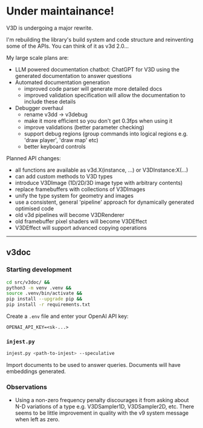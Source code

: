 
# Under maintainance!

V3D is undergoing a major rewrite.

I'm rebuilding the library's build system and code structure and reinventing
some of the APIs. You can think of it as v3d 2.0...

My large scale plans are:
* LLM powered documentation chatbot: ChatGPT for V3D using the generated documentation to answer questions
* Automated documentation generation
  * improved code parser will generate more detailed docs
  * improved validation specification will allow the documentation to include these details
* Debugger overhaul
  * rename v3dd -> v3debug
  * make it more efficient so you don't get 0.3fps when using it
  * improve validations (better parameter checking)
  * support debug regions (group commands into logical regions e.g. 'draw player', 'draw map' etc)
  * better keyboard controls

Planned API changes:
* all functions are available as v3d.X(instance, ...) or V3DInstance:X(...)
* can add custom methods to V3D types
* introduce V3DImage (1D/2D/3D image type with arbitrary contents)
* replace framebuffers with collections of V3DImages
* unify the type system for geometry and images
* use a consistent, general 'pipeline' approach for dynamically generated optimised code
* old v3d pipelines will become V3DRenderer
* old framebuffer pixel shaders will become V3DEffect
* V3DEffect will support advanced copying operations

--------------------------------------------------------------------------------

## v3doc

### Starting development

```sh
cd src/v3doc/ &&
python3 -m venv .venv &&
source .venv/bin/activate &&
pip install --upgrade pip &&
pip install -r requirements.txt
```

Create a `.env` file and enter your OpenAI API key:

```
OPENAI_API_KEY=<sk-...>
```

### `injest.py`

```sh
injest.py <path-to-injest> --speculative
```

Import documents to be used to answer queries. Documents will have embeddings
generated.

### Observations

* Using a non-zero frequency penalty discourages it from asking about N-D
  variations of a type e.g. V3DSampler1D, V3DSampler2D, etc.
  There seems to be little improvement in quality with the v9 system message
  when left as zero.
